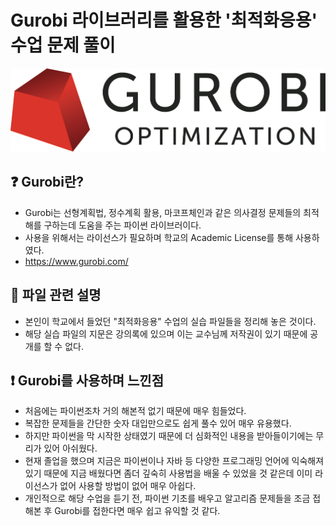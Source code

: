 # Gurobi 라이브러리를 활용한 '최적화응용' 수업 문제 풀이

![Gurobi](README_images/01_Gurobi.png)

## ❓ Gurobi란?
- Gurobi는 선형계획법, 정수계획 활용, 마코프체인과 같은 의사결정 문제들의 최적해를 구하는데 도움을 주는 파이썬 라이브러이다.
- 사용을 위해서는 라이선스가 필요하며 학교의 Academic License를 통해 사용하였다.
- https://www.gurobi.com/


## 📂 파일 관련 설명
- 본인이 학교에서 들었던 "최적화응용" 수업의 실습 파일들을 정리해 놓은 것이다.
- 해당 실습 파일의 지문은 강의록에 있으며 이는 교수님께 저작권이 있기 때문에 공개를 할 수 없다.

## ❗ Gurobi를 사용하며 느낀점
- 처음에는 파이썬조차 거의 해본적 없기 때문에 매우 힘들었다.
- 복잡한 문제들을 간단한 숫자 대입만으로도 쉽게 풀수 있어 매우 유용했다.
- 하지만 파이썬을 막 시작한 상태였기 때문에 더 심화적인 내용을 받아들이기에는 무리가 있어 아쉬웠다.
- 현재 졸업을 했으며 지금은 파이썬이나 자바 등 다양한 프로그래밍 언어에 익숙해져 있기 때문에 지금 배웠다면 좀더 깊숙히 사용법을 배울 수 있었을 것 같은데 이미 라이선스가 없어 사용할 방법이 없어 매우 아쉽다.
- 개인적으로 해당 수업을 듣기 전, 파이썬 기초를 배우고 알고리즘 문제들을 조금 접해본 후 Gurobi를 접한다면 매우 쉽고 유익할 것 같다.